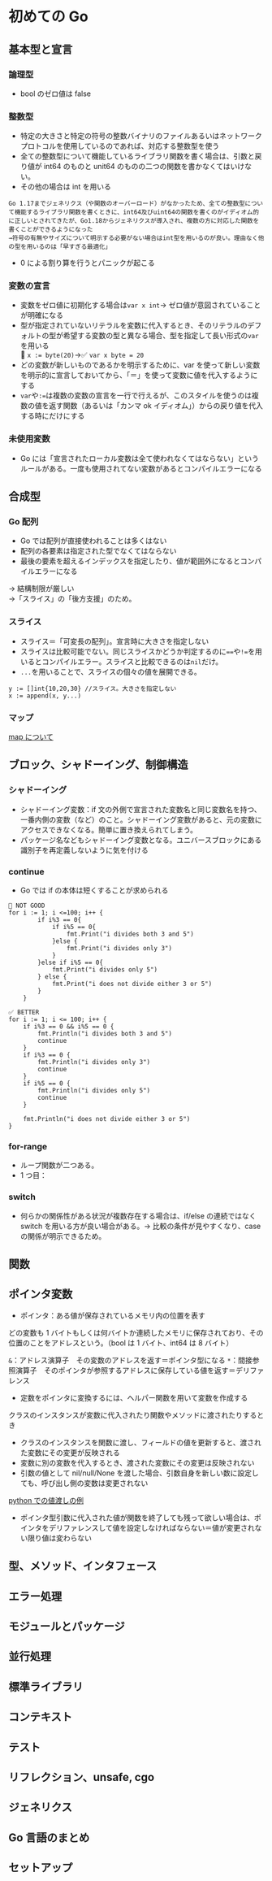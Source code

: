 # 初めての Go

## 基本型と宣言

### 論理型

- bool のゼロ値は false

### 整数型

- 特定の大きさと特定の符号の整数バイナリのファイルあるいはネットワークプロトコルを使用しているのであれば、対応する整数型を使う
- 全ての整数型について機能しているライブラリ関数を書く場合は、引数と戻り値が int64 のものと unit64 のものの二つの関数を書かなくてはいけない。
- その他の場合は int を用いる

```
Go 1.17までジェネリクス（や関数のオーバーロード）がなかったため、全ての整数型について機能するライブラリ関数を書くときに、int64及びuint64の関数を書くのがイディオム的に正しいとされてきたが、Go1.18からジェネリクスが導入され、複数の方に対応した関数を書くことができるようになった
→符号の有無やサイズについて明示する必要がない場合はint型を用いるのが良い。理由なく他の型を用いるのは「早すぎる最適化」
```

- 0 による割り算を行うとパニックが起こる

### 変数の宣言

- 変数をゼロ値に初期化する場合は`var x int`→ ゼロ値が意図されていることが明確になる
- 型が指定されていないリテラルを変数に代入するとき、そのリテラルのデフォルトの型が希望する変数の型と異なる場合、型を指定して長い形式の`var`を用いる<br/>🤔 `x := byte(20)`→✅ `var x byte = 20`
- どの変数が新しいものであるかを明示するために、var を使って新しい変数を明示的に宣言しておいてから、「＝」を使って変数に値を代入するようにする
- `var`や`:=`は複数の変数の宣言を一行で行えるが、このスタイルを使うのは複数の値を返す関数（あるいは「カンマ ok イディオム」）からの戻り値を代入する時にだけにする

### 未使用変数

- Go には「宣言されたローカル変数は全て使われなくてはならない」というルールがある。一度も使用されてない変数があるとコンパイルエラーになる

## 合成型

### Go 配列

- Go では配列が直接使われることは多くはない
- 配列の各要素は指定された型でなくてはならない
- 最後の要素を超えるインデックスを指定したり、値が範囲外になるとコンパイルエラーになる

→ 結構制限が厳しい<br/>
→「スライス」の「後方支援」のため。

### スライス

- スライス＝「可変長の配列」。宣言時に大きさを指定しない
- スライスは比較可能でない。同じスライスかどうか判定するのに`==`や`!=`を用いるとコンパイルエラー。スライスと比較できるのは`nil`だけ。
- `...`を用いることで、スライスの個々の値を展開できる。<br/>

```
y := []int{10,20,30} //スライス。大きさを指定しない
x := append(x, y...)
```

### マップ

[map について](map.)

## ブロック、シャドーイング、制御構造

### シャドーイング

- シャドーイング変数：if 文の外側で宣言された変数名と同じ変数名を持つ、一番内側の変数（など）のこと。シャドーイング変数があると、元の変数にアクセスできなくなる。簡単に置き換えられてしまう。
- パッケージ名などもシャドーイング変数となる。ユニバースブロックにある識別子を再定義しないように気を付ける

### continue

- Go では if の本体は短くすることが求められる

```
🤔 NOT GOOD
for i := 1; i <=100; i++ {
		if i%3 == 0{
			if i%5 == 0{
				fmt.Print("i divides both 3 and 5")
			}else {
				fmt.Print("i divides only 3")
			}
		}else if i%5 == 0{
			fmt.Print("i divides only 5")
		} else {
			fmt.Print("i does not divide either 3 or 5")
		}
	}
```

```
✅ BETTER
for i := 1; i <= 100; i++ {
	if i%3 == 0 && i%5 == 0 {
		fmt.Println("i divides both 3 and 5")
		continue
	}
	if i%3 == 0 {
		fmt.Println("i divides only 3")
		continue
	}
	if i%5 == 0 {
		fmt.Println("i divides only 5")
		continue
	}

	fmt.Println("i does not divide either 3 or 5")
}
```

### for-range

- ループ関数が二つある。
- 1 つ目：

### switch

- 何らかの関係性がある状況が複数存在する場合は、if/else の連続ではなく switch を用いる方が良い場合がある。→ 比較の条件が見やすくなり、case の関係が明示できるため。

## 関数

## ポインタ変数

- ポインタ：ある値が保存されているメモリ内の位置を表す

どの変数も 1 バイトもしくは何バイトか連続したメモリに保存されており、その位置のことをアドレスという。（bool は 1 バイト、int64 は 8 バイト）

`&`：アドレス演算子　その変数のアドレスを返す＝ポインタ型になる
`*`：間接参照演算子　そのポインタが参照するアドレスに保存している値を返す＝デリファレンス

- 定数をポインタに変換するには、ヘルパー関数を用いて変数を作成する

クラスのインスタンスが変数に代入されたり関数やメソッドに渡されたりするとき

- クラスのインスタンスを関数に渡し、フィールドの値を更新すると、渡された変数にその変更が反映される
- 変数に別の変数を代入するとき、渡された変数にその変更は反映されない
- 引数の値として nil/null/None を渡した場合、引数自身を新しい数に設定しても、呼び出し側の変数は変更されない

[python での値渡しの例](pointer.py)

- ポインタ型引数に代入された値が関数を終了しても残って欲しい場合は、ポインタをデリファレンスして値を設定しなければならない＝値が変更されない限り値は変わらない

## 型、メソッド、インタフェース

## エラー処理

## モジュールとパッケージ

## 並行処理

## 標準ライブラリ

## コンテキスト

## テスト

## リフレクション、unsafe, cgo

## ジェネリクス

## Go 言語のまとめ

## セットアップ

